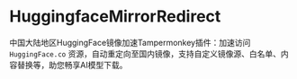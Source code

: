 # HuggingfaceMirrorRedirect
中国大陆地区HuggingFace镜像加速Tampermonkey插件：加速访问 `HuggingFace.co` 资源，自动重定向至国内镜像，支持自定义镜像源、白名单、内容替换等，助您畅享AI模型下载。
